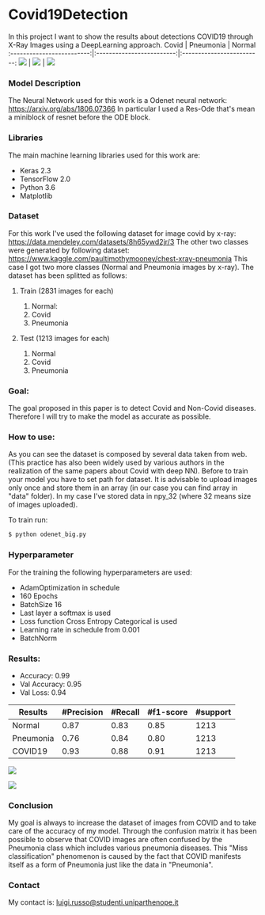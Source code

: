 # Covid19Detection
In this project I want to show the results about detections COVID19 through X-Ray Images using a DeepLearning approach. 
Covid             |  Pneumonia | Normal
:-------------------------:|:-------------------------:|:-------------------------:
![](https://github.com/LuigiRussoDev/Covid19Detection/blob/master/img/covid.jpg)  |  ![](https://github.com/LuigiRussoDev/Covid19Detection/blob/master/img/pneumonia.png) |  ![](https://github.com/LuigiRussoDev/Covid19Detection/blob/master/img/normal.png)

 ### Model Description
The Neural Network used for this work is a Odenet neural network: https://arxiv.org/abs/1806.07366
In particular I used a Res-Ode that's mean a miniblock of resnet before the ODE block. 

### Libraries
The main machine learning libraries used for this work are:
 - Keras 2.3
 - TensorFlow 2.0
 - Python 3.6
 - Matplotlib
 
### Dataset
For this work I've used the following dataset for image covid by x-ray: https://data.mendeley.com/datasets/8h65ywd2jr/3 
The other two classes were generated by following dataset: https://www.kaggle.com/paultimothymooney/chest-xray-pneumonia
This case I got two more classes (Normal and Pneumonia images by x-ray). 
The dataset has been splitted as follows:
1. Train (2831 images for each)
   1. Normal: 
   1. Covid
   1. Pneumonia

1. Test (1213 images for each)
   1. Normal
   1. Covid
   1. Pneumonia
 
### Goal:
The goal proposed in this paper is to detect Covid and Non-Covid diseases.
Therefore I will try to make the model as accurate as possible. 

### How to use:
As you can see the dataset is composed by several data taken from web. (This practice has also been widely used by various authors in the realization of the same papers about Covid with deep NN). 
Before to train your model you have to set path for dataset. It is advisable to upload images only once and store them in an array (in our case you can find array in "data" folder).
In my case I've stored data in npy_32 (where 32 means size of images uploaded). 

To train run: 
```sh
$ python odenet_big.py
```

### Hyperparameter
For the training the following hyperparameters are used: 
- AdamOptimization in schedule
- 160 Epochs
- BatchSize 16
- Last layer a softmax is used
- Loss function Cross Entropy Categorical is used 
- Learning rate in schedule from 0.001
- BatchNorm 


### Results:
- Accuracy: 0.99
- Val Accuracy: 0.95
- Val Loss: 0.94

Results | #Precision | #Recall | #f1-score | #support 
--- | --- | --- | --- |--- 
Normal | 0.87 | 0.83 | 0.85 | 1213 
Pneumonia | 0.76 | 0.84 | 0.80 | 1213 
COVID19 | 0.93 | 0.88 | 0.91 | 1213

![](img/confusion_matrix.png)


![](img/Roc_each_classes.jpg)


### Conclusion
My goal is always to increase the dataset of images from COVID and to take care of the accuracy of my model.
Through the confusion matrix it has been possible to observe that COVID images are often confused by the Pneumonia class which includes various pneumonia diseases. This "Miss classification" phenomenon is caused by the fact that COVID manifests itself as a form of Pneumonia just like the data in "Pneumonia".

### Contact
My contact is: luigi.russo@studenti.uniparthenope.it







